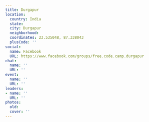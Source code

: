 ```yaml
---
title: Durgapur
location:
  country: India
  state: 
  city: Durgapur
  neighborhood: 
  coordinates: 23.535048, 87.338043
  plusCode: ''
social:
  name: Facebook
  URL: https://www.facebook.com/groups/free.code.camp.durgapur
chat:
  name: ''
  URL: ''
event:
  name: ''
  URL: ''
leaders:
- name: ''
  URL: ''
photos:
  old: 
  cover: ''
---
```

